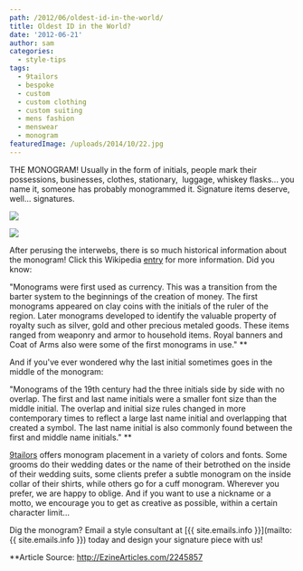 ```yaml
---
path: /2012/06/oldest-id-in-the-world/
title: Oldest ID in the World?
date: '2012-06-21'
author: sam
categories:
  - style-tips
tags:
  - 9tailors
  - bespoke
  - custom
  - custom clothing
  - custom suiting
  - mens fashion
  - menswear
  - monogram
featuredImage: /uploads/2014/10/22.jpg
---
```

THE MONOGRAM! Usually in the form of initials, people mark their possessions, businesses, clothes, stationary,  luggage, whiskey flasks... you name it, someone has probably monogrammed it. Signature items deserve, well... signatures.

[![](http://4.bp.blogspot.com/-1yNYxkc568A/T-Ny7IYxk7I/AAAAAAAAAYc/6rkezO8s-EA/s320/20120414-9tailors-0108.jpg)](http://4.bp.blogspot.com/-1yNYxkc568A/T-Ny7IYxk7I/AAAAAAAAAYc/6rkezO8s-EA/s1600/20120414-9tailors-0108.jpg)

[![](http://3.bp.blogspot.com/-7EhmLOV_h2g/T-Ny78id9BI/AAAAAAAAAYk/KKogVD1nRfE/s320/20120414-9tailors-0924.jpg)](http://3.bp.blogspot.com/-7EhmLOV_h2g/T-Ny78id9BI/AAAAAAAAAYk/KKogVD1nRfE/s1600/20120414-9tailors-0924.jpg)

After perusing the interwebs, there is so much historical information about the monogram! Click this Wikipedia [entry](http://en.wikipedia.org/wiki/Monograms) for more information. Did you know:

"Monograms were first used as currency. This was a transition from the barter system to the beginnings of the creation of money. The first monograms appeared on clay coins with the initials of the ruler of the region. Later monograms developed to identify the valuable property of royalty such as silver, gold and other precious metaled goods. These items ranged from weaponry and armor to household items. Royal banners and Coat of Arms also were some of the first monograms in use." \*\*

And if you've ever wondered why the last initial sometimes goes in the middle of the monogram:

"Monograms of the 19th century had the three initials side by side with no overlap. The first and last name initials were a smaller font size than the middle initial. The overlap and initial size rules changed in more contemporary times to reflect a large last name initial and overlapping that created a symbol. The last name initial is also commonly found between the first and middle name initials." \*\*

[9tailors](http://www.9tailors.com/) offers monogram placement in a variety of colors and fonts. Some grooms do their wedding dates or the name of their betrothed on the inside of their wedding suits, some clients prefer a subtle monogram on the inside collar of their shirts, while others go for a cuff monogram. Wherever you prefer, we are happy to oblige. And if you want to use a nickname or a motto, we encourage you to get as creative as possible, within a certain character limit...

Dig the monogram? Email a style consultant at [{{ site.emails.info }}](mailto:{{ site.emails.info }}) today and design your signature piece with us!

\*\*Article Source: http://EzineArticles.com/2245857